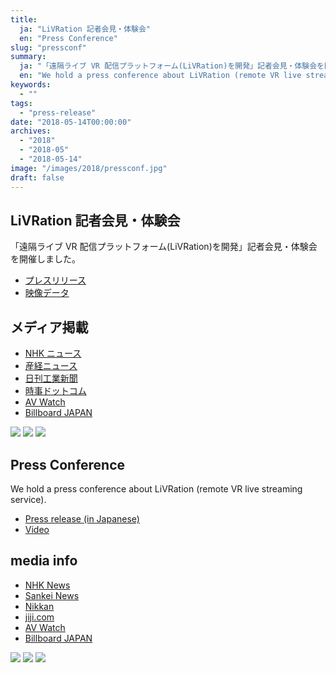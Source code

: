 ```yaml
---
title:
  ja: "LiVRation 記者会見・体験会"
  en: "Press Conference"
slug: "pressconf"
summary:
  ja: "「遠隔ライブ VR 配信プラットフォーム(LiVRation)を開発」記者会見・体験会を開催しました。"
  en: "We hold a press conference about LiVRation (remote VR live streaming service)."
keywords:
  - ""
tags:
  - "press-release"
date: "2018-05-14T00:00:00"
archives:
  - "2018"
  - "2018-05"
  - "2018-05-14"
image: "/images/2018/pressconf.jpg"
draft: false
---
```


<!-- 日本語記事ここから -->
<section lang="ja" v-if="$context.locale === 'ja-jp'">

# LiVRation 記者会見・体験会

「遠隔ライブ VR 配信プラットフォーム(LiVRation)を開発」記者会見・体験会を開催しました。

- [プレスリリース](/legacies/news/news_20180514.html)
- [映像データ](/legacies/news/LiVRation-data-2018/)

## メディア掲載

- [NHK ニュース](https://www3.nhk.or.jp/news/html/20180514/k10011438221000.html)
- [産経ニュース](https://www.sankei.com/economy/news/180514/prl1805140249-n1.html)
- [日刊工業新聞](https://www.nikkan.co.jp/articles/view/00473214)
- [時事ドットコム](https://www.jiji.com/jc/movie?p=n000912)
- [AV Watch](https://av.watch.impress.co.jp/docs/news/1121653.html)
- [Billboard JAPAN](http://www.billboard-japan.com/d_news/detail/63310)

<div class="grid grid-cols-3 gap-4">
  <a href="/legacies/img/press_conf_2018/press_conf1.jpg"><img src="/legacies/img/press_conf_2018/press_conf1.jpg" /></a>
  <a href="/legacies/img/press_conf_2018/press_conf2.jpg"><img src="/legacies/img/press_conf_2018/press_conf2.jpg" /></a>
  <a href="/legacies/img/press_conf_2018/press_conf3.jpg"><img src="/legacies/img/press_conf_2018/press_conf3.jpg" /></a>
</div>

</section>
<!-- 日本語記事ここまで -->

<!-- English article start -->
<section lang="en" v-else>

# Press Conference

We hold a press conference about LiVRation (remote VR live streaming service).

- [Press release (in Japanese)](/legacies/news/news_20180514.html)
- [Video](/legacies/news/LiVRation-data-2018/)

## media info

- [NHK News](https://www3.nhk.or.jp/news/html/20180514/k10011438221000.html)
- [Sankei News](https://www.sankei.com/economy/news/180514/prl1805140249-n1.html)
- [Nikkan](https://www.nikkan.co.jp/articles/view/00473214)
- [jiji.com](https://www.jiji.com/jc/movie?p=n000912)
- [AV Watch](https://av.watch.impress.co.jp/docs/news/1121653.html)
- [Billboard JAPAN](http://www.billboard-japan.com/d_news/detail/63310)

<div class="grid grid-cols-3 gap-4">
  <a href="/legacies/img/press_conf_2018/press_conf1.jpg"><img src="/legacies/img/press_conf_2018/press_conf1.jpg" /></a>
  <a href="/legacies/img/press_conf_2018/press_conf2.jpg"><img src="/legacies/img/press_conf_2018/press_conf2.jpg" /></a>
  <a href="/legacies/img/press_conf_2018/press_conf3.jpg"><img src="/legacies/img/press_conf_2018/press_conf3.jpg" /></a>
</div>

</section>
<!-- English article end -->
